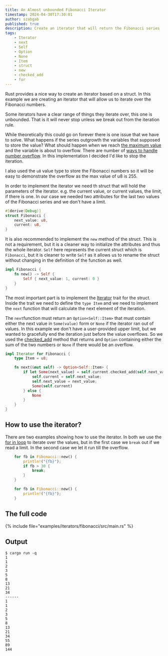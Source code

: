 ```yaml
---
title: An Almost unbounded Fibonacci Iterator
timestamp: 2024-04-30T17:30:01
author: szabgab
published: true
description: Create an iterator that will return the Fibonacci series
tags:
    - Iterator
    - next
    - Self
    - Option
    - None
    - Item
    - struct
    - new
    - checked_add
    - for
---
```


Rust provides a nice way to create an iterator based on a struct. In this example we are creating an iterator that will allow us to iterate over the Fibonacci numbers.

Some iterators have a clear range of things they iterate over, this one is unbounded. That is it will never stop unless we break out from the iteration rule.

While theoretically this could go on forever there is one issue that we have to solve. What happens if the series outgrowth the variables that supposed to store the value?
What should happen when we reach [the maximum value](/minimum-and-maximum-values-of-numeric-types) and the variable is about to overflow.
There are number of [ways to handle number overflow](/how-to-handle-overflow). In this implementation I decided I'd like to stop the iteration.

I also used the `u8` value type to store the Fibonacci numbers so it will be easy to demonstrate the overflow as the max value of u8 is 255.


In order to implement the iterator we need th struct that will hold the parameters of the iterator. e.g. the current value, or current values, the limit, if there is one.
In our case we needed two attributes for the last two values of the Fibonacci series and we don't have a limit.

```rust
#[derive(Debug)]
struct Fibonacci {
    next_value: u8,
    current: u8,
}
```


It is also recommended to implement the `new` method of the struct. This is not a requirement, but it is a cleaner
way to initialize the attributes and thus the whole iterator. `Self` here represents the current struct which is `Fibonacci`,
but it is cleaner to write `Self` as it allows us to rename the struct without changing in the definition of
the function as well.

```rust
impl Fibonacci {
    fn new() -> Self {
        Self { next_value: 1, current: 0 }
    }
}
```

The most important part is to implement the [Iterator](https://doc.rust-lang.org/std/iter/trait.Iterator.html) trait for the struct.
Inside the trait we need to define the `type Item` and we need to implement the `next` function that will calculate the next element
of the iteration.


The `next`function must return an `Option<Self::Item>` that must contain either the next value in `Some(value)` form or `None`
if the iterator ran out of values. In this example we don't have a user-provided upper limit, but we wanted to gracefully end
the iteration just before the value overflows. So we used the [checked_add](https://doc.rust-lang.org/std/primitive.u8.html#method.checked_add)
method that returns and `Option` containing either the sum of the two numbers or `None` if there would be an overflow.


```rust
impl Iterator for Fibonacci {
    type Item = u8;

    fn next(&mut self) -> Option<Self::Item> {
        if let Some(next_value) = self.current.checked_add(self.next_value) {
            self.current = self.next_value;
            self.next_value = next_value;
            Some(self.current)
        } else {
            None
        }
    }
}
```

## How to use the iterator?

There are two examples showing how to use the iterator. In both we use the [for in loop](/for-in-loops) to iterate
over the values, but in the first case we `break` out if we read a limit. In the second case we let it run till the overflow.


```rust
    for fb in Fibonacci::new() {
        println!("{fb}");
        if fb > 30 {
            break;
        }
    }

    for fb in Fibonacci::new() {
        println!("{fb}");
    }
```


## The full code

{% include file="examples/iterators/fibonacci/src/main.rs" %}

## Output


```
$ cargo run -q
1
1
2
3
5
8
13
21
34
------
1
1
2
3
5
8
13
21
34
55
89
144
```


